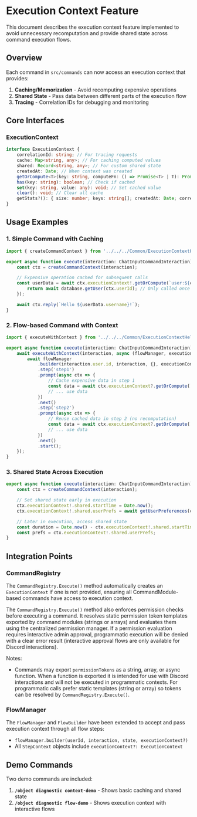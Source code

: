 # Execution Context Feature

This document describes the execution context feature implemented to avoid unnecessary recomputation and provide shared state across command execution flows.

## Overview

Each command in `src/commands` can now access an execution context that provides:

1. **Caching/Memorization** - Avoid recomputing expensive operations
2. **Shared State** - Pass data between different parts of the execution flow
3. **Tracing** - Correlation IDs for debugging and monitoring

## Core Interfaces

### ExecutionContext

```typescript
interface ExecutionContext {
    correlationId: string; // For tracing requests
    cache: Map<string, any>; // For caching computed values
    shared: Record<string, any>; // For custom shared state
    createdAt: Date; // When context was created
    getOrCompute<T>(key: string, computeFn: () => Promise<T> | T): Promise<T>;
    has(key: string): boolean; // Check if cached
    set(key: string, value: any): void; // Set cached value
    clear(): void; // Clear all cache
    getStats?(): { size: number; keys: string[]; createdAt: Date; correlationId: string };
}
```

## Usage Examples

### 1. Simple Command with Caching

```typescript
import { createCommandContext } from '../../../Common/ExecutionContextHelpers.js';

export async function execute(interaction: ChatInputCommandInteraction) {
    const ctx = createCommandContext(interaction);

    // Expensive operation cached for subsequent calls
    const userData = await ctx.executionContext!.getOrCompute(`user:${ctx.userId}`, async () => {
        return await database.getUser(ctx.userId); // Only called once
    });

    await ctx.reply(`Hello ${userData.username}!`);
}
```

### 2. Flow-based Command with Context

```typescript
import { executeWithContext } from '../../../Common/ExecutionContextHelpers.js';

export async function execute(interaction: ChatInputCommandInteraction) {
    await executeWithContext(interaction, async (flowManager, executionContext) => {
        await flowManager
            .builder(interaction.user.id, interaction, {}, executionContext)
            .step('step1')
            .prompt(async ctx => {
                // Cache expensive data in step 1
                const data = await ctx.executionContext?.getOrCompute('key', computeData);
                // ... use data
            })
            .next()
            .step('step2')
            .prompt(async ctx => {
                // Reuse cached data in step 2 (no recomputation)
                const data = await ctx.executionContext?.getOrCompute('key', computeData);
                // ... use data
            })
            .next()
            .start();
    });
}
```

### 3. Shared State Across Execution

```typescript
export async function execute(interaction: ChatInputCommandInteraction) {
    const ctx = createCommandContext(interaction);

    // Set shared state early in execution
    ctx.executionContext!.shared.startTime = Date.now();
    ctx.executionContext!.shared.userPrefs = await getUserPreferences(ctx.userId);

    // Later in execution, access shared state
    const duration = Date.now() - ctx.executionContext!.shared.startTime;
    const prefs = ctx.executionContext!.shared.userPrefs;
}
```

## Integration Points

### CommandRegistry

The `CommandRegistry.Execute()` method automatically creates an `ExecutionContext` if one is not provided, ensuring all CommandModule-based commands have access to execution context.

The `CommandRegistry.Execute()` method also enforces permission checks before executing a command. It resolves static permission token templates exported by command modules (strings or arrays) and evaluates them using the centralized permission manager. If a permission evaluation requires interactive admin approval, programmatic execution will be denied with a clear error result (interactive approval flows are only available for Discord interactions).

Notes:

- Commands may export `permissionTokens` as a string, array, or async function. When a function is exported it is intended for use with Discord interactions and will not be executed in programmatic contexts. For programmatic calls prefer static templates (string or array) so tokens can be resolved by `CommandRegistry.Execute()`.

### FlowManager

The `FlowManager` and `FlowBuilder` have been extended to accept and pass execution context through all flow steps:

- `flowManager.builder(userId, interaction, state, executionContext?)`
- All `StepContext` objects include `executionContext?: ExecutionContext`

## Demo Commands

Two demo commands are included:

1. **`/object diagnostic context-demo`** - Shows basic caching and shared state
2. **`/object diagnostic flow-demo`** - Shows execution context with interactive flows
